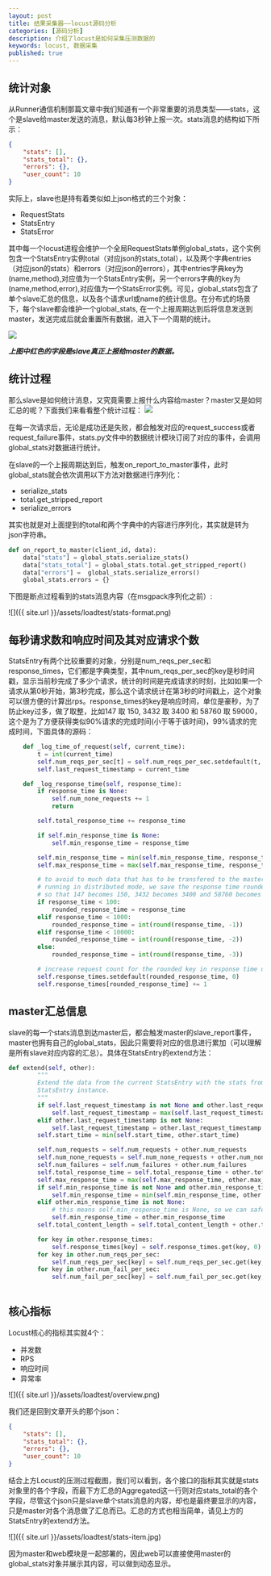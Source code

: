 ```yaml
---
layout: post
title: 结果采集器——locust源码分析
categories: [源码分析]
description: 介绍了locust是如何采集压测数据的
keywords: locust, 数据采集
published: true
---
```


## 统计对象
从Runner通信机制那篇文章中我们知道有一个非常重要的消息类型——stats，这个是slave给master发送的消息，默认每3秒钟上报一次。stats消息的结构如下所示：


```json
{
    "stats": [],
    "stats_total": {},
    "errors": {},
    "user_count": 10
}
```

实际上，slave也是持有着类似如上json格式的三个对象：

* RequestStats
* StatsEntry
* StatsError

其中每一个locust进程会维护一个全局RequestStats单例global_stats，这个实例包含一个StatsEntry实例total（对应json的stats_total），以及两个字典entries（对应json的stats）和errors（对应json的errors），其中entries字典key为(name,method),对应值为一个StatsEntry实例，另一个errors字典的key为(name,method,error),对应值为一个StatsError实例。可见，global_stats包含了单个slave汇总的信息，以及各个请求url或name的统计信息。在分布式的场景下，每个slave都会维护一个global_stats, 在一个上报周期达到后将信息发送到master，发送完成后就会重置所有数据，进入下一个周期的统计。

![](http://assets.processon.com/chart_image/5dde8c93e4b074c442e85bf2.png)

***上图中红色的字段是slave真正上报给master的数据。***

## 统计过程
那么slave是如何统计消息，又究竟需要上报什么内容给master？master又是如何汇总的呢？下面我们来看看整个统计过程：
![](http://assets.processon.com/chart_image/5de0c442e4b0e2c298964179.png)

在每一次请求后，无论是成功还是失败，都会触发对应的request_success或者request_failure事件，stats.py文件中的数据统计模块订阅了对应的事件，会调用global_stats对数据进行统计。

在slave的一个上报周期达到后，触发on_report_to_master事件，此时global_stats就会依次调用以下方法对数据进行序列化：

* serialize_stats
* total.get_stripped_report
* serialize_errors

其实也就是对上面提到的total和两个字典中的内容进行序列化，其实就是转为json字符串。

```python
def on_report_to_master(client_id, data):
    data["stats"] = global_stats.serialize_stats()
    data["stats_total"] = global_stats.total.get_stripped_report()
    data["errors"] =  global_stats.serialize_errors()
    global_stats.errors = {}
```
下图是断点过程看到的stats消息内容（在msgpack序列化之前）:

![]({{ site.url }}/assets/loadtest/stats-format.png)

## 每秒请求数和响应时间及其对应请求个数
StatsEntry有两个比较重要的对象，分别是num_reqs_per_sec和response_times，它们都是字典类型，其中num_reqs_per_sec的key是秒时间戳，显示当前秒完成了多少个请求，统计的时间是完成请求的时刻，比如如果一个请求从第0秒开始，第3秒完成，那么这个请求统计在第3秒的时间戳上，这个对象可以很方便的计算出rps。response_times的key是响应时间，单位是豪秒，为了防止key过多，做了取整，比如147 取 150, 3432 取 3400 和 58760 取 59000，这个是为了方便获得类似90%请求的完成时间(小于等于该时间)，99%请求的完成时间，下面具体的源码：

```python
    def _log_time_of_request(self, current_time):
        t = int(current_time)
        self.num_reqs_per_sec[t] = self.num_reqs_per_sec.setdefault(t, 0) + 1
        self.last_request_timestamp = current_time

    def _log_response_time(self, response_time):
        if response_time is None:
            self.num_none_requests += 1
            return

        self.total_response_time += response_time

        if self.min_response_time is None:
            self.min_response_time = response_time

        self.min_response_time = min(self.min_response_time, response_time)
        self.max_response_time = max(self.max_response_time, response_time)

        # to avoid to much data that has to be transfered to the master node when
        # running in distributed mode, we save the response time rounded in a dict
        # so that 147 becomes 150, 3432 becomes 3400 and 58760 becomes 59000
        if response_time < 100:
            rounded_response_time = response_time
        elif response_time < 1000:
            rounded_response_time = int(round(response_time, -1))
        elif response_time < 10000:
            rounded_response_time = int(round(response_time, -2))
        else:
            rounded_response_time = int(round(response_time, -3))

        # increase request count for the rounded key in response time dict
        self.response_times.setdefault(rounded_response_time, 0)
        self.response_times[rounded_response_time] += 1
```

## master汇总信息
slave的每一个stats消息到达master后，都会触发master的slave_report事件，master也拥有自己的global_stats，因此只需要将对应的信息进行累加（可以理解是所有slave对应内容的汇总）。具体在StatsEntry的extend方法：

```python
def extend(self, other):
        """
        Extend the data from the current StatsEntry with the stats from another
        StatsEntry instance. 
        """
        if self.last_request_timestamp is not None and other.last_request_timestamp is not None:
            self.last_request_timestamp = max(self.last_request_timestamp, other.last_request_timestamp)
        elif other.last_request_timestamp is not None:
            self.last_request_timestamp = other.last_request_timestamp
        self.start_time = min(self.start_time, other.start_time)

        self.num_requests = self.num_requests + other.num_requests
        self.num_none_requests = self.num_none_requests + other.num_none_requests
        self.num_failures = self.num_failures + other.num_failures
        self.total_response_time = self.total_response_time + other.total_response_time
        self.max_response_time = max(self.max_response_time, other.max_response_time)
        if self.min_response_time is not None and other.min_response_time is not None:
            self.min_response_time = min(self.min_response_time, other.min_response_time)
        elif other.min_response_time is not None:
            # this means self.min_response_time is None, so we can safely replace it
            self.min_response_time = other.min_response_time
        self.total_content_length = self.total_content_length + other.total_content_length

        for key in other.response_times:
            self.response_times[key] = self.response_times.get(key, 0) + other.response_times[key]
        for key in other.num_reqs_per_sec:
            self.num_reqs_per_sec[key] = self.num_reqs_per_sec.get(key, 0) + other.num_reqs_per_sec[key]
        for key in other.num_fail_per_sec:
            self.num_fail_per_sec[key] = self.num_fail_per_sec.get(key, 0) + other.num_fail_per_sec[key]
    
```

## 核心指标
Locust核心的指标其实就4个：

* 并发数
* RPS
* 响应时间
* 异常率

![]({{ site.url }}/assets/loadtest/overview.png)

我们还是回到文章开头的那个json：

```json
{
    "stats": [],
    "stats_total": {},
    "errors": {},
    "user_count": 10
}
```
结合上方Locust的压测过程截图，我们可以看到，各个接口的指标其实就是stats对象里的各个字段，而最下方汇总的Aggregated这一行则对应stats_total的各个字段，尽管这个json只是slave单个stats消息的内容，却也是最终要显示的内容，只是master对各个消息做了汇总而已。汇总的方式也相当简单，请见上方的StatsEntry的extend方法。

![]({{ site.url }}/assets/loadtest/stats-item.jpg)

因为master和web模块是一起部署的，因此web可以直接使用master的global_stats对象并展示其内容，可以做到动态显示。